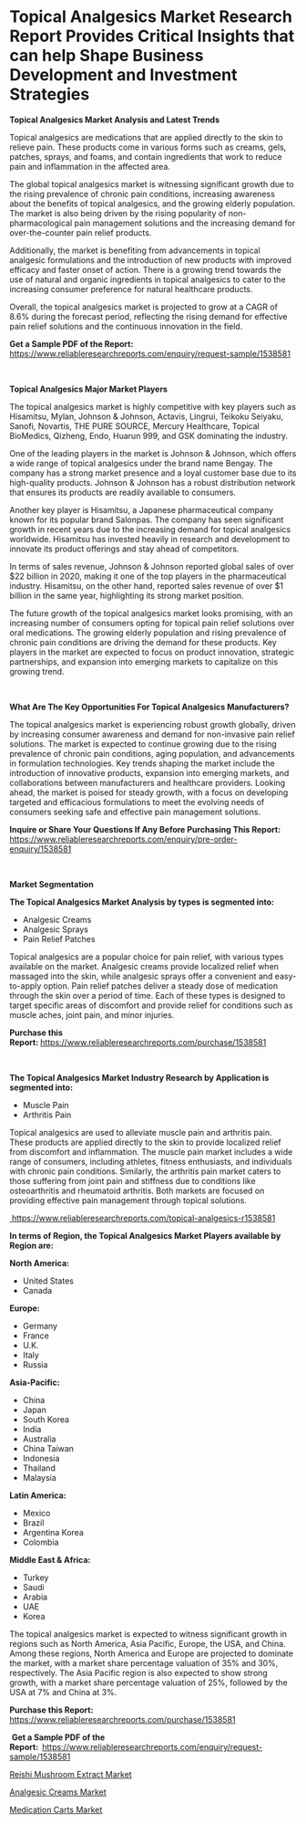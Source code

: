 <p><h1>Topical Analgesics Market Research Report Provides Critical Insights that can help Shape Business Development and Investment Strategies</h1></p><p><strong>Topical Analgesics Market Analysis and Latest Trends</strong></p>
<p><p>Topical analgesics are medications that are applied directly to the skin to relieve pain. These products come in various forms such as creams, gels, patches, sprays, and foams, and contain ingredients that work to reduce pain and inflammation in the affected area.</p><p>The global topical analgesics market is witnessing significant growth due to the rising prevalence of chronic pain conditions, increasing awareness about the benefits of topical analgesics, and the growing elderly population. The market is also being driven by the rising popularity of non-pharmacological pain management solutions and the increasing demand for over-the-counter pain relief products.</p><p>Additionally, the market is benefiting from advancements in topical analgesic formulations and the introduction of new products with improved efficacy and faster onset of action. There is a growing trend towards the use of natural and organic ingredients in topical analgesics to cater to the increasing consumer preference for natural healthcare products.</p><p>Overall, the topical analgesics market is projected to grow at a CAGR of 8.6% during the forecast period, reflecting the rising demand for effective pain relief solutions and the continuous innovation in the field.</p></p>
<p><strong>Get a Sample PDF of the Report:&nbsp;</strong> <a href="https://www.reliableresearchreports.com/enquiry/request-sample/1538581">https://www.reliableresearchreports.com/enquiry/request-sample/1538581</a></p>
<p>&nbsp;</p>
<p><strong>Topical Analgesics Major Market Players</strong></p>
<p><p>The topical analgesics market is highly competitive with key players such as Hisamitsu, Mylan, Johnson & Johnson, Actavis, Lingrui, Teikoku Seiyaku, Sanofi, Novartis, THE PURE SOURCE, Mercury Healthcare, Topical BioMedics, Qizheng, Endo, Huarun 999, and GSK dominating the industry.</p><p>One of the leading players in the market is Johnson & Johnson, which offers a wide range of topical analgesics under the brand name Bengay. The company has a strong market presence and a loyal customer base due to its high-quality products. Johnson & Johnson has a robust distribution network that ensures its products are readily available to consumers.</p><p>Another key player is Hisamitsu, a Japanese pharmaceutical company known for its popular brand Salonpas. The company has seen significant growth in recent years due to the increasing demand for topical analgesics worldwide. Hisamitsu has invested heavily in research and development to innovate its product offerings and stay ahead of competitors.</p><p>In terms of sales revenue, Johnson & Johnson reported global sales of over $22 billion in 2020, making it one of the top players in the pharmaceutical industry. Hisamitsu, on the other hand, reported sales revenue of over $1 billion in the same year, highlighting its strong market position.</p><p>The future growth of the topical analgesics market looks promising, with an increasing number of consumers opting for topical pain relief solutions over oral medications. The growing elderly population and rising prevalence of chronic pain conditions are driving the demand for these products. Key players in the market are expected to focus on product innovation, strategic partnerships, and expansion into emerging markets to capitalize on this growing trend.</p></p>
<p>&nbsp;</p>
<p><strong>What Are The Key Opportunities For Topical Analgesics Manufacturers?</strong></p>
<p><p>The topical analgesics market is experiencing robust growth globally, driven by increasing consumer awareness and demand for non-invasive pain relief solutions. The market is expected to continue growing due to the rising prevalence of chronic pain conditions, aging population, and advancements in formulation technologies. Key trends shaping the market include the introduction of innovative products, expansion into emerging markets, and collaborations between manufacturers and healthcare providers. Looking ahead, the market is poised for steady growth, with a focus on developing targeted and efficacious formulations to meet the evolving needs of consumers seeking safe and effective pain management solutions.</p></p>
<p><strong>Inquire or Share Your Questions If Any Before Purchasing This Report:</strong> <a href="https://www.reliableresearchreports.com/enquiry/pre-order-enquiry/1538581">https://www.reliableresearchreports.com/enquiry/pre-order-enquiry/1538581</a></p>
<p>&nbsp;</p>
<p><strong>Market Segmentation</strong></p>
<p><strong>The Topical Analgesics Market Analysis by types is segmented into:</strong></p>
<p><ul><li>Analgesic Creams</li><li>Analgesic Sprays</li><li>Pain Relief Patches</li></ul></p>
<p><p>Topical analgesics are a popular choice for pain relief, with various types available on the market. Analgesic creams provide localized relief when massaged into the skin, while analgesic sprays offer a convenient and easy-to-apply option. Pain relief patches deliver a steady dose of medication through the skin over a period of time. Each of these types is designed to target specific areas of discomfort and provide relief for conditions such as muscle aches, joint pain, and minor injuries.</p></p>
<p><strong>Purchase this Report:&nbsp;</strong><a href="https://www.reliableresearchreports.com/purchase/1538581">https://www.reliableresearchreports.com/purchase/1538581</a></p>
<p>&nbsp;</p>
<p><strong>The Topical Analgesics Market Industry Research by Application is segmented into:</strong></p>
<p><ul><li>Muscle Pain</li><li>Arthritis Pain</li></ul></p>
<p><p>Topical analgesics are used to alleviate muscle pain and arthritis pain. These products are applied directly to the skin to provide localized relief from discomfort and inflammation. The muscle pain market includes a wide range of consumers, including athletes, fitness enthusiasts, and individuals with chronic pain conditions. Similarly, the arthritis pain market caters to those suffering from joint pain and stiffness due to conditions like osteoarthritis and rheumatoid arthritis. Both markets are focused on providing effective pain management through topical solutions.</p></p>
<p><a href="https://www.reliableresearchreports.com/topical-analgesics-r1538581">&nbsp;https://www.reliableresearchreports.com/topical-analgesics-r1538581</a></p>
<p><strong>In terms of Region, the Topical Analgesics Market Players available by Region are:</strong></p>
<p>
    <p> <strong> North America: </strong>
        <ul>
            <li>United States</li>
            <li>Canada</li>
        </ul>
        </p> 
    <p> <strong> Europe: </strong>
        <ul>
            <li>Germany</li>
            <li>France</li>
            <li>U.K.</li>
            <li>Italy</li>
            <li>Russia</li>
        </ul>
        </p> 
    <p> <strong> Asia-Pacific: </strong>
        <ul>
            <li>China</li>
            <li>Japan</li>
            <li>South Korea</li>
            <li>India</li>
            <li>Australia</li>
            <li>China Taiwan</li>
            <li>Indonesia</li>
            <li>Thailand</li>
            <li>Malaysia</li>
        </ul>
        </p> 
    <p> <strong> Latin America: </strong>
        <ul>
            <li>Mexico</li>
            <li>Brazil</li>
            <li>Argentina Korea</li>
            <li>Colombia</li>
        </ul>
        </p> 
    <p> <strong> Middle East & Africa: </strong>
        <ul>
            <li>Turkey</li>
            <li>Saudi</li>
            <li>Arabia</li>
            <li>UAE</li>
            <li>Korea</li>
        </ul>
    </p>
    </p>
<p><p>The topical analgesics market is expected to witness significant growth in regions such as North America, Asia Pacific, Europe, the USA, and China. Among these regions, North America and Europe are projected to dominate the market, with a market share percentage valuation of 35% and 30%, respectively. The Asia Pacific region is also expected to show strong growth, with a market share percentage valuation of 25%, followed by the USA at 7% and China at 3%.</p></p>
<p><strong>Purchase this Report: </strong><a href="https://www.reliableresearchreports.com/purchase/1538581">https://www.reliableresearchreports.com/purchase/1538581</a></p>
<p>&nbsp;<strong>Get a Sample PDF of the Report:&nbsp;&nbsp;</strong><a href="https://www.reliableresearchreports.com/enquiry/request-sample/1538581">https://www.reliableresearchreports.com/enquiry/request-sample/1538581</a></p>
<p><strong></strong></p>
<p><p><a href="https://github.com/ashman753/Market-Research-Report-List-1/blob/main/reishi-mushroom-extract-market.md">Reishi Mushroom Extract Market</a></p><p><a href="https://github.com/LibbySpencer2018/Market-Research-Report-List-1/blob/main/analgesic-creams-market.md">Analgesic Creams Market</a></p><p><a href="https://view.publitas.com/reportprime-1/medication-carts-market-trends-forecast-and-competitive-analysis-to-2031/">Medication Carts Market</a></p></p>
